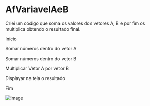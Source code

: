 # AfVariavelAeB

Criei um código que soma os valores dos vetores A, B e por fim os multiplica obtendo o resultado final.

Início

Somar números dentro do vetor A

Somar números dentro do vetor B

Multiplicar Vetor A por vetor B

Displayar na tela o resultado

Fim

![image](https://user-images.githubusercontent.com/103973445/173467915-4bff14ae-d850-4ebc-a0a0-03d86d9cbfed.png)
